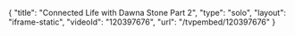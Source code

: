 {
    "title": "Connected Life with Dawna Stone Part 2",
    "type": "solo",
    "layout": "iframe-static",
    "videoId": "120397676",
    "url": "\/tvpembed\/120397676"
}